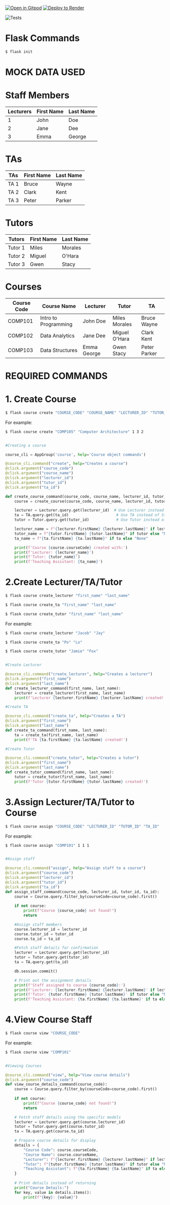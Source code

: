 [![Open in Gitpod](https://gitpod.io/button/open-in-gitpod.svg)](https://gitpod.io/#https://github.com/uwidcit/flaskmvc)
<a href="https://render.com/deploy?repo=https://github.com/uwidcit/flaskmvc">
  <img src="https://render.com/images/deploy-to-render-button.svg" alt="Deploy to Render">
</a>

![Tests](https://github.com/uwidcit/flaskmvc/actions/workflows/dev.yml/badge.svg)

# Flask Commands
```bash
$ flask init
```


# MOCK DATA USED

# Staff Members
| **Lecturers** | **First Name** | **Last Name** |
|---------------|----------------|---------------|
|      1        | John           | Doe           |
|      2        | Jane           | Dee           |
|      3        | Emma           | George        |

# TAs
| **TAs**        | **First Name** | **Last Name** |
|----------------|----------------|---------------|
| TA 1           | Bruce          | Wayne         |
| TA 2           | Clark          | Kent          |
| TA 3           | Peter          | Parker        |

# Tutors
| **Tutors**     | **First Name** | **Last Name** |
|----------------|----------------|---------------|
| Tutor 1        | Miles          | Morales       |
| Tutor 2        | Miguel         | O'Hara        |
| Tutor 3        | Gwen           | Stacy         |

# Courses
| **Course Code** | **Course Name**           | **Lecturer**    | **Tutor**         | **TA**           |
|-----------------|---------------------------|-----------------|-------------------|------------------|
| COMP101         | Intro to Programming       | John Doe        | Miles Morales     | Bruce Wayne      |
| COMP102         | Data Analytics             | Jane Dee        | Miguel O'Hara     | Clark Kent       |
| COMP103         | Data Structures            | Emma George     | Gwen Stacy        | Peter Parker     |


# REQUIRED COMMANDS

# 1. Create Course
```bash
$ flask course create "COURSE_CODE" "COURSE_NAME" "LECTURER_ID" "TUTOR_ID" "TA_ID"
```
For example:
```bash
$ flask course create "COMP105" "Computer Architecture" 1 3 2
```

```python

#Creating a course

course_cli = AppGroup('course', help='Course object commands')

@course_cli.command("create", help="Creates a course")
@click.argument("course_code")
@click.argument("course_name")
@click.argument("lecturer_id")
@click.argument("tutor_id")
@click.argument("ta_id")

def create_course_command(course_code, course_name, lecturer_id, tutor_id, ta_id):
    course = create_course(course_code, course_name, lecturer_id, tutor_id, ta_id)

    lecturer = Lecturer.query.get(lecturer_id)  # Use Lecturer instead of Staff
    ta = TA.query.get(ta_id)                     # Use TA instead of Staff
    tutor = Tutor.query.get(tutor_id)            # Use Tutor instead of Staff

    lecturer_name = f"{lecturer.firstName} {lecturer.lastName}" if lecturer else "None"
    tutor_name = f"{tutor.firstName} {tutor.lastName}" if tutor else "None"
    ta_name = f"{ta.firstName} {ta.lastName}" if ta else "None"

    print(f'Course {course.courseCode} created with:')
    print(f'Lecturer: {lecturer_name}')
    print(f'Tutor: {tutor_name}')
    print(f'Teaching Assistant: {ta_name}')
```

# 2.Create Lecturer/TA/Tutor
```bash
$ flask course create_lecturer "first_name" "last_name"
```
```bash
$ flask course create_ta "first_name" "last_name"
```
```bash
$ flask course create_tutor "first_name" "last_name"
```
For example:
```bash
$ flask course create_lecturer "Jacob" "Jay"
```
```bash
$ flask course create_ta "Po" "Lo"
```
```bash
$ flask course create_tutor "Jamie" "Fox"
```

```python

#Create Lecturer

@course_cli.command("create_lecturer", help="Creates a lecturer")
@click.argument("first_name")
@click.argument("last_name")
def create_lecturer_command(first_name, last_name):
    lecturer = create_lecturer(first_name, last_name)
    print(f'Lecturer {lecturer.firstName} {lecturer.lastName} created!')

#Create TA

@course_cli.command("create_ta", help="Creates a TA")
@click.argument("first_name")
@click.argument("last_name")
def create_ta_command(first_name, last_name):
    ta = create_ta(first_name, last_name)
    print(f'TA {ta.firstName} {ta.lastName} created!')

#Create Tutor

@course_cli.command("create_tutor", help="Creates a tutor")
@click.argument("first_name")
@click.argument("last_name")
def create_tutor_command(first_name, last_name):
    tutor = create_tutor(first_name, last_name)
    print(f'Tutor {tutor.firstName} {tutor.lastName} created!')
```

# 3.Assign Lecturer/TA/Tutor to Course
```bash
$ flask course assign "COURSE_CODE" "LECTURER_ID" "TUTOR_ID" "TA_ID"
```

For example:
```bash
$ flask course assign "COMP101" 1 1 1
```

```python

#Assign staff

@course_cli.command("assign", help="Assign staff to a course")
@click.argument("course_code")
@click.argument("lecturer_id")
@click.argument("tutor_id")
@click.argument("ta_id")
def assign_staff_command(course_code, lecturer_id, tutor_id, ta_id):
    course = Course.query.filter_by(courseCode=course_code).first()
    
    if not course:
        print(f"Course {course_code} not found!")
        return

    #Assign staff members
    course.lecturer_id = lecturer_id
    course.tutor_id = tutor_id
    course.ta_id = ta_id

    #Fetch staff details for confirmation
    lecturer = Lecturer.query.get(lecturer_id)
    tutor = Tutor.query.get(tutor_id)
    ta = TA.query.get(ta_id)

    db.session.commit()  

    # Print out the assignment details
    print(f'Staff assigned to course {course_code}:')
    print(f'Lecturer: {lecturer.firstName} {lecturer.lastName}' if lecturer else "None")
    print(f'Tutor: {tutor.firstName} {tutor.lastName}' if tutor else "None")
    print(f'Teaching Assistant: {ta.firstName} {ta.lastName}' if ta else "None")
```

# 4.View Course Staff
```bash
$ flask course view "COURSE_CODE"
```

For example:
```bash
$ flask course view "COMP101"
```

```python

#Viewing Courses

@course_cli.command("view", help="View course details")
@click.argument("course_code")
def view_course_details_command(course_code):
    course = Course.query.filter_by(courseCode=course_code).first()
    
    if not course:
        print(f"Course {course_code} not found!")
        return

    # Fetch staff details using the specific models
    lecturer = Lecturer.query.get(course.lecturer_id)
    tutor = Tutor.query.get(course.tutor_id)
    ta = TA.query.get(course.ta_id)

    # Prepare course details for display
    details = {
        "Course Code": course.courseCode,
        "Course Name": course.courseName,
        "Lecturer": f"{lecturer.firstName} {lecturer.lastName}" if lecturer else "None",
        "Tutor": f"{tutor.firstName} {tutor.lastName}" if tutor else "None",
        "Teaching Assistant": f"{ta.firstName} {ta.lastName}" if ta else "None",
    }
    
    # Print details instead of returning
    print("Course Details:")
    for key, value in details.items():
        print(f"{key}: {value}")
```

